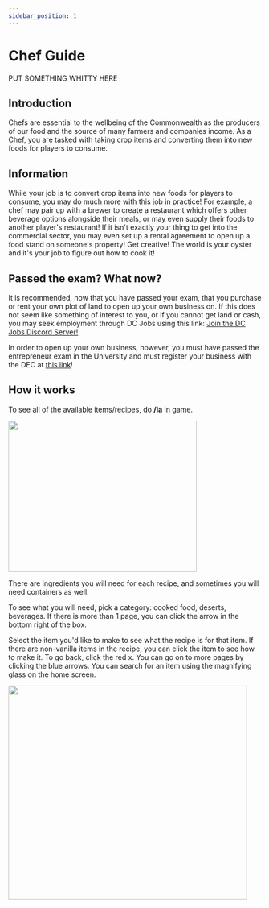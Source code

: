 ```yaml
---
sidebar_position: 1
---
```


# Chef Guide
PUT SOMETHING WHITTY HERE

## Introduction
Chefs are essential to the wellbeing of the Commonwealth as the producers of our food and the source of many farmers and companies income. As a Chef, you are tasked with taking crop items and converting them into new foods for players to consume.

## Information
While your job is to convert crop items into new foods for players to consume, you may do much more with this job in practice! For example, a chef may pair up with a brewer to create a restaurant which offers other beverage options alongside their meals, or may even supply their foods to another player's restaurant! If it isn't exactly your thing to get into the commercial sector, you may even set up a rental agreement to open up a food stand on someone's property! Get creative! The world is your oyster and it's your job to figure out how to cook it!

## Passed the exam? What now?
It is recommended, now that you have passed your exam, that you purchase or rent your own plot of land to open up your own business on. If this does not seem like something of interest to you, or if you cannot get land or cash, you may seek employment through DC Jobs using this link: [Join the DC Jobs Discord Server!](https://discord.com/invite/KBsatGF45q)

In order to open up your own business, however, you must have passed the entrepreneur exam in the University and must register your business with the DEC at [this link](https://discord.com/invite/KBsatGF45q)!

## How it works
To see all of the available items/recipes, do **/ia** in game.

<img src="https://i.imgur.com/wGbjfyJ.png" width="375" height="300">

There are ingredients you will need for each recipe, and sometimes you will need containers as well.

To see what you will need, pick a category: cooked food, deserts, beverages. If there is more than 1 page, you can click the arrow in the bottom right of the box.

Select the item you'd like to make to see what the recipe is for that item. If there are non-vanilla items in the recipe, you can click the item to see how to make it. To go back, click the red x. You can go on to more pages by clicking the blue arrows. You can search for an item using the magnifying glass on the home screen.

<img src="https://i.imgur.com/8h5ONyN.gif" width="475" height="425">





